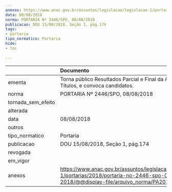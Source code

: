 ```yaml
---
anexos: https://www.anac.gov.br/assuntos/legislacao/legislacao-1/portarias/2018/portaria-no-2446-spo-08-08-2018/@@display-file/arquivo_norma/PA2018-2446.pdf
data: 08/08/2018
norma: PORTARIA Nº 2446/SPO, 08/08/2018
publicacao: DOU 15/08/2018, Seção 1, pág.174
tags:
- portaria
tipo_normatico: Portaria
hide: 
- toc 
 
---
```


|                    | Documento                                                                                                                                            |
|:-------------------|:-----------------------------------------------------------------------------------------------------------------------------------------------------|
| ementa             | Torna público Resultados Parcial e Final da Avaliação de Títulos, e convoca candidatos.                                                              |
| norma              | PORTARIA Nº 2446/SPO, 08/08/2018                                                                                                                     |
| tornada_sem_efeito |                                                                                                                                                      |
| alterada           |                                                                                                                                                      |
| data               | 08/08/2018                                                                                                                                           |
| outros             |                                                                                                                                                      |
| tipo_normatico     | Portaria                                                                                                                                             |
| publicacao         | DOU 15/08/2018, Seção 1, pág.174                                                                                                                     |
| revogada           |                                                                                                                                                      |
| em_vigor           |                                                                                                                                                      |
| anexos             | https://www.anac.gov.br/assuntos/legislacao/legislacao-1/portarias/2018/portaria-no-2446-spo-08-08-2018/@@display-file/arquivo_norma/PA2018-2446.pdf |